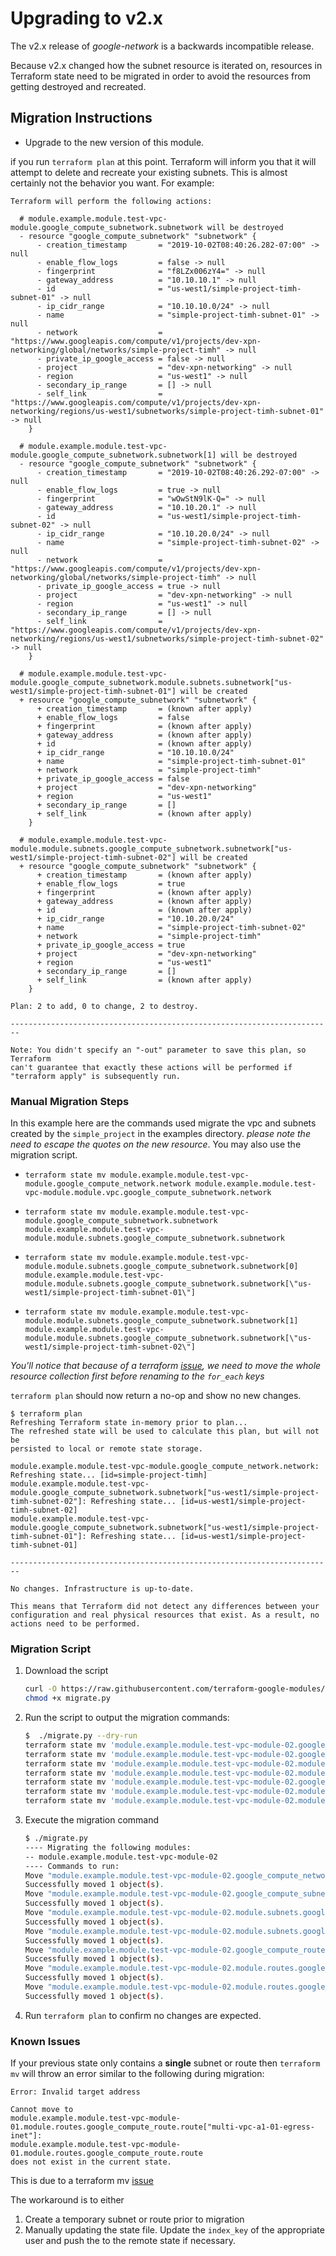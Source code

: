 # Upgrading to v2.x

The v2.x release of _google-network_ is a backwards incompatible
release.

Because v2.x changed how the subnet resource is iterated on, resources in Terraform state need to be migrated in order to avoid the resources from getting destroyed and recreated.

## Migration Instructions

-   Upgrade to the new version of this module.

if you run `terraform plan` at this point. Terraform will inform you that it will attempt to delete and recreate your existing subnets. This is almost certainly not the behavior you want. For example:

```Shell
Terraform will perform the following actions:

  # module.example.module.test-vpc-module.google_compute_subnetwork.subnetwork will be destroyed
  - resource "google_compute_subnetwork" "subnetwork" {
      - creation_timestamp       = "2019-10-02T08:40:26.282-07:00" -> null
      - enable_flow_logs         = false -> null
      - fingerprint              = "f8LZx006zY4=" -> null
      - gateway_address          = "10.10.10.1" -> null
      - id                       = "us-west1/simple-project-timh-subnet-01" -> null
      - ip_cidr_range            = "10.10.10.0/24" -> null
      - name                     = "simple-project-timh-subnet-01" -> null
      - network                  = "https://www.googleapis.com/compute/v1/projects/dev-xpn-networking/global/networks/simple-project-timh" -> null
      - private_ip_google_access = false -> null
      - project                  = "dev-xpn-networking" -> null
      - region                   = "us-west1" -> null
      - secondary_ip_range       = [] -> null
      - self_link                = "https://www.googleapis.com/compute/v1/projects/dev-xpn-networking/regions/us-west1/subnetworks/simple-project-timh-subnet-01" -> null
    }

  # module.example.module.test-vpc-module.google_compute_subnetwork.subnetwork[1] will be destroyed
  - resource "google_compute_subnetwork" "subnetwork" {
      - creation_timestamp       = "2019-10-02T08:40:26.292-07:00" -> null
      - enable_flow_logs         = true -> null
      - fingerprint              = "wOwStN9lK-Q=" -> null
      - gateway_address          = "10.10.20.1" -> null
      - id                       = "us-west1/simple-project-timh-subnet-02" -> null
      - ip_cidr_range            = "10.10.20.0/24" -> null
      - name                     = "simple-project-timh-subnet-02" -> null
      - network                  = "https://www.googleapis.com/compute/v1/projects/dev-xpn-networking/global/networks/simple-project-timh" -> null
      - private_ip_google_access = true -> null
      - project                  = "dev-xpn-networking" -> null
      - region                   = "us-west1" -> null
      - secondary_ip_range       = [] -> null
      - self_link                = "https://www.googleapis.com/compute/v1/projects/dev-xpn-networking/regions/us-west1/subnetworks/simple-project-timh-subnet-02" -> null
    }

  # module.example.module.test-vpc-module.google_compute_subnetwork.module.subnets.subnetwork["us-west1/simple-project-timh-subnet-01"] will be created
  + resource "google_compute_subnetwork" "subnetwork" {
      + creation_timestamp       = (known after apply)
      + enable_flow_logs         = false
      + fingerprint              = (known after apply)
      + gateway_address          = (known after apply)
      + id                       = (known after apply)
      + ip_cidr_range            = "10.10.10.0/24"
      + name                     = "simple-project-timh-subnet-01"
      + network                  = "simple-project-timh"
      + private_ip_google_access = false
      + project                  = "dev-xpn-networking"
      + region                   = "us-west1"
      + secondary_ip_range       = []
      + self_link                = (known after apply)
    }

  # module.example.module.test-vpc-module.module.subnets.google_compute_subnetwork.subnetwork["us-west1/simple-project-timh-subnet-02"] will be created
  + resource "google_compute_subnetwork" "subnetwork" {
      + creation_timestamp       = (known after apply)
      + enable_flow_logs         = true
      + fingerprint              = (known after apply)
      + gateway_address          = (known after apply)
      + id                       = (known after apply)
      + ip_cidr_range            = "10.10.20.0/24"
      + name                     = "simple-project-timh-subnet-02"
      + network                  = "simple-project-timh"
      + private_ip_google_access = true
      + project                  = "dev-xpn-networking"
      + region                   = "us-west1"
      + secondary_ip_range       = []
      + self_link                = (known after apply)
    }

Plan: 2 to add, 0 to change, 2 to destroy.

------------------------------------------------------------------------

Note: You didn't specify an "-out" parameter to save this plan, so Terraform
can't guarantee that exactly these actions will be performed if
"terraform apply" is subsequently run.
```

### Manual Migration Steps

In this example here are the commands used migrate the vpc and subnets created by the `simple_project` in the examples directory.  _please note the need to escape the quotes on the new resource_. You may also use the migration script.

-   `terraform state mv module.example.module.test-vpc-module.google_compute_network.network module.example.module.test-vpc-module.module.vpc.google_compute_subnetwork.network`

-   `terraform state mv module.example.module.test-vpc-module.google_compute_subnetwork.subnetwork module.example.module.test-vpc-module.module.subnets.google_compute_subnetwork.subnetwork`

-   `terraform state mv module.example.module.test-vpc-module.module.subnets.google_compute_subnetwork.subnetwork[0] module.example.module.test-vpc-module.module.subnets.google_compute_subnetwork.subnetwork[\"us-west1/simple-project-timh-subnet-01\"]`

-   `terraform state mv module.example.module.test-vpc-module.module.subnets.google_compute_subnetwork.subnetwork[1] module.example.module.test-vpc-module.module.subnets.google_compute_subnetwork.subnetwork[\"us-west1/simple-project-timh-subnet-02\"]`

*You'll notice that because of a terraform [issue](https://github.com/hashicorp/terraform/issues/22301), we need to move the whole resource collection first before renaming to the `for_each` keys*

`terraform plan` should now return a no-op and show no new changes.

```Shell
$ terraform plan
Refreshing Terraform state in-memory prior to plan...
The refreshed state will be used to calculate this plan, but will not be
persisted to local or remote state storage.

module.example.module.test-vpc-module.google_compute_network.network: Refreshing state... [id=simple-project-timh]
module.example.module.test-vpc-module.google_compute_subnetwork.subnetwork["us-west1/simple-project-timh-subnet-02"]: Refreshing state... [id=us-west1/simple-project-timh-subnet-02]
module.example.module.test-vpc-module.google_compute_subnetwork.subnetwork["us-west1/simple-project-timh-subnet-01"]: Refreshing state... [id=us-west1/simple-project-timh-subnet-01]

------------------------------------------------------------------------

No changes. Infrastructure is up-to-date.

This means that Terraform did not detect any differences between your
configuration and real physical resources that exist. As a result, no
actions need to be performed.
```

### Migration Script

1.  Download the script

    ```sh
    curl -O https://raw.githubusercontent.com/terraform-google-modules/terraform-google-network/master/helpers/migrate.py
    chmod +x migrate.py
    ```

2.  Run the script to output the migration commands:

    ```sh
    $  ./migrate.py --dry-run
    terraform state mv 'module.example.module.test-vpc-module-02.google_compute_network.network[0]' 'module.example.module.test-vpc-module-02.module.vpc.google_compute_network.network'
    terraform state mv 'module.example.module.test-vpc-module-02.google_compute_subnetwork.subnetwork' 'module.example.module.test-vpc-module-02.module.subnets.google_compute_subnetwork.subnetwork'
    terraform state mv 'module.example.module.test-vpc-module-02.module.subnets.google_compute_subnetwork.subnetwork[0]' 'module.example.module.test-vpc-module-02.module.subnets.google_compute_subnetwork.subnetwork["us-west1/multi-vpc-a1-02-subnet-01"]'
    terraform state mv 'module.example.module.test-vpc-module-02.module.subnets.google_compute_subnetwork.subnetwork[1]' 'module.example.module.test-vpc-module-02.module.subnets.google_compute_subnetwork.subnetwork["us-west1/multi-vpc-a1-02-subnet-02"]'
    terraform state mv 'module.example.module.test-vpc-module-02.google_compute_route.route' 'module.example.module.test-vpc-module-02.module.routes.google_compute_route.route'
    terraform state mv 'module.example.module.test-vpc-module-02.module.routes.google_compute_route.route[0]' 'module.example.module.test-vpc-module-02.module.routes.google_compute_route.route["multi-vpc-a1-02-egress-inet"]'
    terraform state mv 'module.example.module.test-vpc-module-02.module.routes.google_compute_route.route[1]' 'module.example.module.test-vpc-module-02.module.routes.google_compute_route.route["multi-vpc-a1-02-testapp-proxy"]'

    ```

3.  Execute the migration command

    ```sh
    $ ./migrate.py
    ---- Migrating the following modules:
    -- module.example.module.test-vpc-module-02
    ---- Commands to run:
    Move "module.example.module.test-vpc-module-02.google_compute_network.network[0]" to "module.example.module.test-vpc-module-02.module.vpc.google_compute_network.network"
    Successfully moved 1 object(s).
    Move "module.example.module.test-vpc-module-02.google_compute_subnetwork.subnetwork" to "module.example.module.test-vpc-module-02.module.subnets.google_compute_subnetwork.subnetwork"
    Successfully moved 1 object(s).
    Move "module.example.module.test-vpc-module-02.module.subnets.google_compute_subnetwork.subnetwork[0]" to "module.example.module.test-vpc-module-02.module.subnets.google_compute_subnetwork.subnetwork[\"us-west1/multi-vpc-a1-02-subnet-01\"]"
    Successfully moved 1 object(s).
    Move "module.example.module.test-vpc-module-02.module.subnets.google_compute_subnetwork.subnetwork[1]" to "module.example.module.test-vpc-module-02.module.subnets.google_compute_subnetwork.subnetwork[\"us-west1/multi-vpc-a1-02-subnet-02\"]"
    Successfully moved 1 object(s).
    Move "module.example.module.test-vpc-module-02.google_compute_route.route" to "module.example.module.test-vpc-module-02.module.routes.google_compute_route.route"
    Successfully moved 1 object(s).
    Move "module.example.module.test-vpc-module-02.module.routes.google_compute_route.route[0]" to "module.example.module.test-vpc-module-02.module.routes.google_compute_route.route[\"multi-vpc-a1-02-egress-inet\"]"
    Successfully moved 1 object(s).
    Move "module.example.module.test-vpc-module-02.module.routes.google_compute_route.route[1]" to "module.example.module.test-vpc-module-02.module.routes.google_compute_route.route[\"multi-vpc-a1-02-testapp-proxy\"]"
    Successfully moved 1 object(s).

    ```

4.  Run `terraform plan` to confirm no changes are expected.

### Known Issues

If your previous state only contains a **single** subnet or route then `terraform mv` will throw an error similar to the following during migration:

```
Error: Invalid target address

Cannot move to
module.example.module.test-vpc-module-01.module.routes.google_compute_route.route["multi-vpc-a1-01-egress-inet"]:
module.example.module.test-vpc-module-01.module.routes.google_compute_route.route
does not exist in the current state.
```

This is due to a terraform mv [issue](https://github.com/hashicorp/terraform/issues/22301)

The workaround is to either

1. Create a temporary subnet or route prior to migration
2. Manually updating the state file. Update the `index_key` of the appropriate user and push the to the remote state if necessary.
